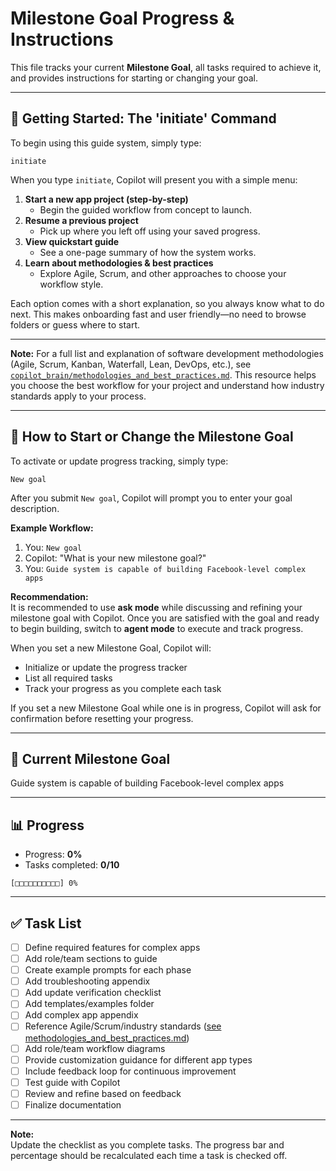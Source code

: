 

# Milestone Goal Progress & Instructions

This file tracks your current **Milestone Goal**, all tasks required to achieve it, and provides instructions for starting or changing your goal.

---

## 🚀 Getting Started: The 'initiate' Command

To begin using this guide system, simply type:

```
initiate
```

When you type `initiate`, Copilot will present you with a simple menu:

1. **Start a new app project (step-by-step)**
	- Begin the guided workflow from concept to launch.
2. **Resume a previous project**
	- Pick up where you left off using your saved progress.
3. **View quickstart guide**
	- See a one-page summary of how the system works.
4. **Learn about methodologies & best practices**
	- Explore Agile, Scrum, and other approaches to choose your workflow style.

Each option comes with a short explanation, so you always know what to do next. This makes onboarding fast and user friendly—no need to browse folders or guess where to start.

---

**Note:** For a full list and explanation of software development methodologies (Agile, Scrum, Kanban, Waterfall, Lean, DevOps, etc.), see [`copilot_brain/methodologies_and_best_practices.md`](copilot_brain/methodologies_and_best_practices.md). This resource helps you choose the best workflow for your project and understand how industry standards apply to your process.

---


## 🚦 How to Start or Change the Milestone Goal

To activate or update progress tracking, simply type:

```
New goal
```


After you submit `New goal`, Copilot will prompt you to enter your goal description.

**Example Workflow:**
1. You: `New goal`
2. Copilot: "What is your new milestone goal?"
3. You: `Guide system is capable of building Facebook-level complex apps`

**Recommendation:**  
It is recommended to use **ask mode** while discussing and refining your milestone goal with Copilot. Once you are satisfied with the goal and ready to begin building, switch to **agent mode** to execute and track progress.

When you set a new Milestone Goal, Copilot will:
- Initialize or update the progress tracker
- List all required tasks
- Track your progress as you complete each task

If you set a new Milestone Goal while one is in progress, Copilot will ask for confirmation before resetting your progress.

---

## 🎯 Current Milestone Goal

Guide system is capable of building Facebook-level complex apps

---

## 📊 Progress

- Progress: **0%**
- Tasks completed: **0/10**

```
[□□□□□□□□□□] 0%
```

---



## ✅ Task List

- [ ] Define required features for complex apps
- [ ] Add role/team sections to guide
- [ ] Create example prompts for each phase
- [ ] Add troubleshooting appendix
- [ ] Add update verification checklist
- [ ] Add templates/examples folder
- [ ] Add complex app appendix
- [ ] Reference Agile/Scrum/industry standards ([see methodologies_and_best_practices.md](copilot_brain/methodologies_and_best_practices.md))
- [ ] Add role/team workflow diagrams
- [ ] Provide customization guidance for different app types
- [ ] Include feedback loop for continuous improvement
- [ ] Test guide with Copilot
- [ ] Review and refine based on feedback
- [ ] Finalize documentation

---

**Note:**  
Update the checklist as you complete tasks. The progress bar and percentage should be recalculated each time a task is checked off.
